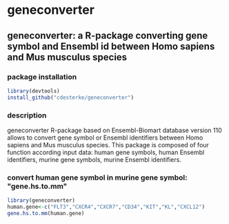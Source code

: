 # geneconverter
## geneconverter: a R-package converting gene symbol and Ensembl id between Homo sapiens and Mus musculus species


### package installation
```r
library(devtools)
install_github("cdesterke/geneconverter")
```
### description
geneconverter R-package based on Ensembl-Biomart database version 110 allows to convert gene symbol or Ensembl identifiers between Homo sapiens and Mus musculus species. This package is composed of four function according input data: human gene symbols, human Ensembl identifiers, murine gene symbols, murine Ensembl identifiers.

### convert human gene symbol in murine gene symbol: "gene.hs.to.mm"
```r
library(geneconverter)
human.gene<-c("FLT3","CXCR4","CXCR7","CD34","KIT","KL","CXCL12")
gene.hs.to.mm(human.gene)
```
